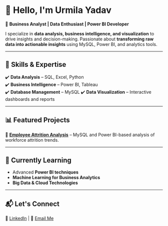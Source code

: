 # 👋 Hello, I'm Urmila Yadav  

🎯 **Business Analyst | Data Enthusiast | Power BI Developer**  

I specialize in **data analysis, business intelligence, and visualization** to drive insights and decision-making. Passionate about **transforming raw data into actionable insights** using MySQL, Power BI, and analytics tools.  

---

## 🔹 Skills & Expertise  
✔️ **Data Analysis** – SQL, Excel, Python  
✔️ **Business Intelligence** – Power BI, Tableau  
✔️ **Database Management** – MySQL 
✔️ **Data Visualization** – Interactive dashboards and reports  

---

## 📊 Featured Projects  
🔹 **[Employee Attrition Analysis](https://github.com/urmilayadav1/employee-attrition-analysis)** – MySQL and Power BI-based analysis of workforce attrition trends.  

---

## 🌱 Currently Learning  
- Advanced **Power BI techniques**  
- **Machine Learning for Business Analytics**  
- **Big Data & Cloud Technologies**  

---

## 📬 Let's Connect  
📌 [LinkedIn](https://www.linkedin.com/in/urmila-yadav-4475771bb/) | 📧 [Email Me](mailto:urmila1412.yadav@gmail.com)  



